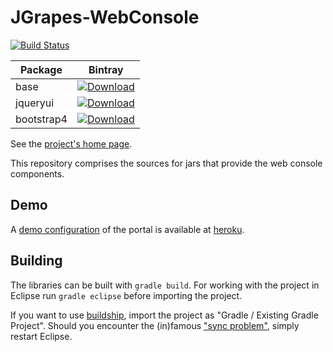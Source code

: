JGrapes-WebConsole
==================

[![Build Status](https://travis-ci.org/mnlipp/jgrapes-webconsole.svg?branch=master)](https://travis-ci.org/mnlipp/jgrapes-webconsole)

| Package | Bintray |
| ------- | ------- |
| base    | [ ![Download](https://api.bintray.com/packages/mnlipp/jgrapes/org.jgrapes%3Aorg.jgrapes.webconsole.base/images/download.svg) ](https://bintray.com/mnlipp/jgrapes/org.jgrapes%3Aorg.jgrapes.webconsole.base/_latestVersion)
| jqueryui | [ ![Download](https://api.bintray.com/packages/mnlipp/jgrapes/org.jgrapes%3Aorg.jgrapes.webconsole.jqueryui/images/download.svg) ](https://bintray.com/mnlipp/jgrapes/org.jgrapes%3Aorg.jgrapes.webconsole.jqueryui/_latestVersion)
| bootstrap4 | [ ![Download](https://api.bintray.com/packages/mnlipp/jgrapes/org.jgrapes%3Aorg.jgrapes.webconsole.bootstrap4/images/download.svg) ](https://bintray.com/mnlipp/jgrapes/org.jgrapes%3Aorg.jgrapes.webconsole.bootstrap4/_latestVersion)

See the [project's home page](https://mnlipp.github.io/jgrapes/).

This repository comprises the sources for jars that provide
the web console components.

Demo
----

A [demo configuration](https://jgrapes-portal-demo.herokuapp.com/)
of the portal is available at [heroku](https://www.heroku.com/).

Building
--------

The libraries can be built with `gradle build`. For working with 
the project in Eclipse run `gradle eclipse` before importing the 
project. 

If you want to use 
[buildship](https://projects.eclipse.org/projects/tools.buildship),
import the project as "Gradle / Existing Gradle Project". Should you
encounter the (in)famous 
["sync problem"](https://github.com/eclipse/buildship/issues/478),
simply restart Eclipse.
